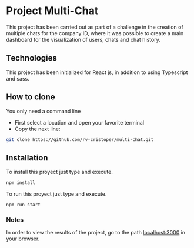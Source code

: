 # Project Multi-Chat

This project has been carried out as part of a challenge in the creation of multiple chats for the company ID, where it was possible to create a main dashboard for the visualization of users, chats and chat history.

## Technologies

This project has been initialized for React js, in addition to using Typescript and sass.

## How to clone

You only need a command line

* First select a location and open your favorite terminal
* Copy the next line:
```bash
git clone https://github.com/rv-cristoper/multi-chat.git
```
## Installation

To install this proyect just type and execute.
```bash
npm install
```

To run this proyect just type and execute.
```bash
npm run start
```

### Notes

In order to view the results of the project, go to the path [localhost:3000](http://localhost:3000) in your browser.